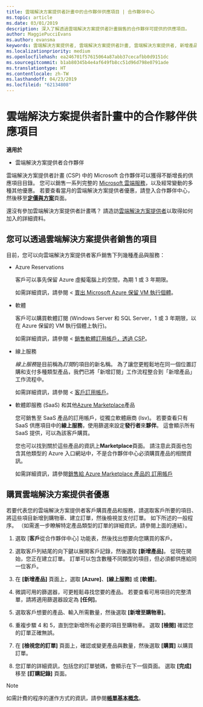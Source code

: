 ```yaml
---
title: 雲端解決方案提供者計畫中的合作夥伴供應項目 | 合作夥伴中心
ms.topic: article
ms.date: 03/01/2019
description: 深入了解透過雲端解決方案提供者計畫銷售的合作夥伴可提供的供應項目。
author: MaggiePucciEvans
ms.author: evansma
keywords: 雲端解決方案提供者, 雲端解決方案提供者計畫, 雲端解決方案提供者, 新增產品, 銷售給客戶, 合作夥伴供應項目, 雲端解決方案提供者供應項目, 雲端式服務, Azure, Office 365, Dynamics, 雲端解決方案提供者合作夥伴, 在雲端解決方案提供者中銷售, Azure RI, Azure 保留的虛擬機器執行個體, Azure Reservations, 線上服務, 訂閱軟體, AHUB, Azure 上的 SQL Server, Azure 上的 Windows Server, 客戶訂閱
ms.localizationpriority: medium
ms.openlocfilehash: ea246701f57615064a87abb37cecafbb0d9151dc
ms.sourcegitcommit: b1ab80345b4e4af649fb8cc51d96d798e0791ade
ms.translationtype: HT
ms.contentlocale: zh-TW
ms.lasthandoff: 04/23/2019
ms.locfileid: "62134808"
---
```

# <a name="partner-offers-in-the-cloud-solution-provider-program"></a>雲端解決方案提供者計畫中的合作夥伴供應項目 

**適用於**

-  雲端解決方案提供者合作夥伴

雲端解決方案提供者計畫 (CSP) 中的 Microsoft 合作夥伴可以獲得不斷增長的供應項目目錄。 您可以銷售一系列完整的 [Microsoft 雲端服務](https://partner.microsoft.com/cloud-solution-provider/products-and-services)，以及經常變動的多種其他優惠。 若要查看當月的雲端解決方案提供者優惠，請登入合作夥伴中心，然後移至[**定價與方案**](https://partnercenter.microsoft.com/pcv/sales)頁面。  

還沒有參加雲端解決方案提供者計畫嗎？ 請造訪[雲端解決方案提供者](https://partner.microsoft.com/cloud-solution-provider)以取得如何加入的詳細資料。 

## <a name="what-you-can-sell-through-csp"></a>您可以透過雲端解決方案提供者銷售的項目

目前，您可以向雲端解決方案提供者客戶銷售下列幾種產品與服務：

- Azure Reservations<br> 

    客戶可以事先保留 Azure 虛擬電腦上的空間，為期 1 或 3 年期限。<br>
    
    如需詳細資訊，請參閱 <<c0> [ 賣出 Microsoft Azure 保留 VM 執行個體](azure-reservations.md)。

- 軟體<br>

    客戶可以購買軟體訂閱 (Windows Server 和 SQL Server，1 或 3 年期限，以在 Azure 保留的 VM 執行個體上執行)。<br>
 
    如需詳細資訊，請參閱 <<c0> [ 銷售軟體訂用帳戶，透過 CSP](csp-software-subscriptions.md)。  

- 線上服務<br>

    *線上服務*是目前稱為*訂閱*的項目的新名稱。 為了讓您更輕鬆地在同一個位置訂購和支付多種類型產品，我們已將「新增訂閱」工作流程整合到「新增產品」工作流程中。<br>
    
    如需詳細資訊，請參閱 <<c0> [ 客戶訂用帳戶](customer-subscriptions.md)。

- 軟體即服務 (SaaS) 和其他[Azure Marketplace](https://azuremarketplace.microsoft.com/marketplace)產品<br>

    您可銷售至 SaaS 產品的訂用帳戶，從獨立軟體廠商 (Isv)。 若要查看只有 SaaS 供應項目中的**線上服務**，使用篩選來設定**發行者**來**夥伴**。 這會顯示所有 SaaS 提供，可以為該客戶購買。<br>
    
    您也可以找到關於這些產品的資訊上**Marketplace**頁面。 請注意此頁面也包含其他類型的 Azure 入口網站中，不是合作夥伴中心必須購買產品的相關資訊。<br>

    如需詳細資訊，請參閱[銷售給 Azure Marketplace 產品的 訂用帳戶](sell-marketplace-products.md)


## <a name="buy-csp-offers"></a>購買雲端解決方案提供者優惠

若要代表您的雲端解決方案提供者客戶購買產品和服務，請選取客戶所要的項目、將這些項目新增到購物車、建立訂單，然後檢視並支付訂單。 如下所述的一般程序。 （如需進一步瞭解特定產品類型的訂單的詳細資訊，請參閱上面的連結）。

1. 選取 [**客戶**從合作夥伴中心] 功能表，然後找出想要向您購買的客戶。 

2. 選取客戶列結尾的向下鍵以展開客戶記錄，然後選取 **\[新增產品\]**。 從現在開始，您正在建立訂單。 訂單可以包含數種不同類型的項目，但必須都供應給同一位客戶。

3. 在 **\[新增產品\]** 頁面上，選取 **\[Azure\]**、**\[線上服務\]** 或 **\[軟體\]**。

4. 微調可用的篩選器，可更輕鬆尋找您要的產品。 若要查看可用項目的完整清單，請將適用篩選器設定為 **\[任何\]**。 

5. 選取客戶想要的產品、輸入所需數量，然後選取 **\[新增至購物車\]**。

6. 重複步驟 4 和 5，直到您新增所有必要的項目至購物車。 選取 **\[檢閱\]** 確認您的訂單正確無誤。  

7. 在 **\[檢視您的訂單\]** 頁面上，確認或變更產品與數量，然後選取 **\[購買\]** 以購買訂單。 

8. 您訂單的詳細資訊，包括您的訂單號碼，會顯示在下一個頁面。 選取 **\[完成\]** 移至 **\[訂購記錄\]** 頁面。 

> [!NOTE]
> 如需計費的程序的運作方式的資訊，請參閱[**帳單基本概念**](https://docs.microsoft.com/en-us/partner-center/billing-basics)。



